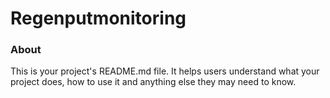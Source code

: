 Regenputmonitoring
==================

### About

This is your project's README.md file. It helps users understand what your
project does, how to use it and anything else they may need to know.